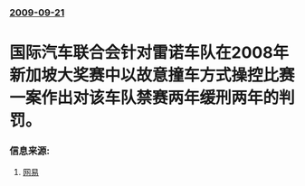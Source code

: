 ### [2009-09-21](/news/2009/09/21/index.md)

##### 
# 国际汽车联合会针对雷诺车队在2008年新加坡大奖赛中以故意撞车方式操控比赛一案作出对该车队禁赛两年缓刑两年的判罚。




### 信息来源:

1. [网易](https://web.archive.org/web/20090925103117/http://sports.163.com/09/0921/22/5JP3O43R00051CDQ.html)
